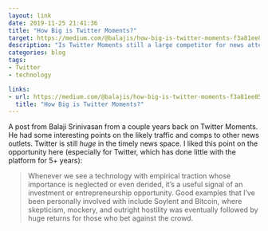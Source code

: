 ```yaml
---
layout: link
date: 2019-11-25 21:41:36
title: "How Big is Twitter Moments?"
target: https://medium.com/@balajis/how-big-is-twitter-moments-f3a81ee85f71
description: "Is Twitter Moments still a large competitor for news attention?"
categories: blog
tags:
- Twitter
- technology

links:
- url: https://medium.com/@balajis/how-big-is-twitter-moments-f3a81ee85f71
  title: "How Big is Twitter Moments?"
---
```


A post from Balaji Srinivasan from a couple years back on Twitter Moments. He had some interesting points on the likely traffic and comps to other news outlets. Twitter is still _huge_ in the timely news space. I liked this point on the opportunity here (especially for Twitter, which has done little with the platform for 5+ years):

> Whenever we see a technology with empirical traction whose importance is neglected or even derided, it’s a useful signal of an investment or entrepreneurship opportunity. Good examples that I’ve been personally involved with include Soylent and Bitcoin, where skepticism, mockery, and outright hostility was eventually followed by huge returns for those who bet against the crowd.
